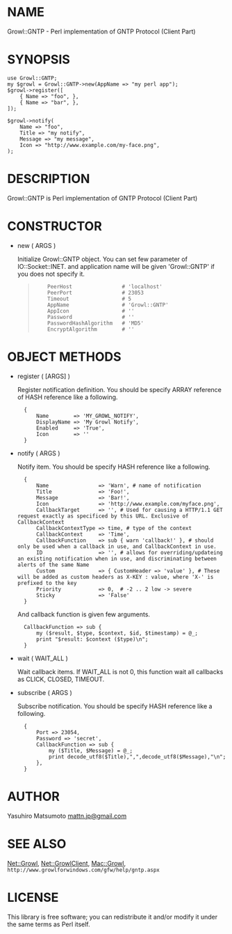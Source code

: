 # NAME

Growl::GNTP - Perl implementation of GNTP Protocol (Client Part)

# SYNOPSIS

    use Growl::GNTP;
    my $growl = Growl::GNTP->new(AppName => "my perl app");
    $growl->register([
        { Name => "foo", },
        { Name => "bar", },
    ]);
    
    $growl->notify(
        Name => "foo",
        Title => "my notify",
        Message => "my message",
        Icon => "http://www.example.com/my-face.png",
    );

# DESCRIPTION

Growl::GNTP is Perl implementation of GNTP Protocol (Client Part)

# CONSTRUCTOR

- new ( ARGS )

    Initialize Growl::GNTP object. You can set few parameter of
    IO::Socket::INET. and application name will be given 'Growl::GNTP' if you
    does not specify it.

    >         PeerHost                # 'localhost'
    >         PeerPort                # 23053
    >         Timeout                 # 5
    >         AppName                 # 'Growl::GNTP'
    >         AppIcon                 # ''
    >         Password                # ''
    >         PasswordHashAlgorithm   # 'MD5'
    >         EncryptAlgorithm        # ''

# OBJECT METHODS

- register ( \[ARGS\] )

    Register notification definition. You should be specify ARRAY reference of
    HASH reference like a following.

        {
            Name        => 'MY_GROWL_NOTIFY',
            DisplayName => 'My Growl Notify',
            Enabled     => 'True',
            Icon        => ''
        }

- notify ( ARGS )

    Notify item. You should be specify HASH reference like a following.

        {
            Name                => 'Warn', # name of notification
            Title               => 'Foo!',
            Message             => 'Bar!',
            Icon                => 'http://www.example.com/myface.png',
            CallbackTarget      => '', # Used for causing a HTTP/1.1 GET request exactly as specificed by this URL. Exclusive of CallbackContext
            CallbackContextType => time, # type of the context
            CallbackContext     => 'Time',
            CallbackFunction    => sub { warn 'callback!' }, # should only be used when a callback in use, and CallbackContext in use.
            ID                  => '', # allows for overriding/updateing an existing notification when in use, and discriminating between alerts of the same Name
            Custom              => { CustomHeader => 'value' }, # These will be added as custom headers as X-KEY : value, where 'X-' is prefixed to the key
            Priority            => 0,  # -2 .. 2 low -> severe
            Sticky              => 'False'
        }

    And callback function is given few arguments.

        CallbackFunction => sub {
            my ($result, $type, $context, $id, $timestamp) = @_;
            print "$result: $context ($type)\n";
        }

- wait ( WAIT\_ALL )

    Wait callback items. If WAIT\_ALL is not 0, this function wait all callbacks
    as CLICK, CLOSED, TIMEOUT.

- subscribe ( ARGS )

    Subscribe notification. You should be specify HASH reference like a following.

        {
            Port => 23054,
            Password => 'secret',
            CallbackFunction => sub {
                my ($Title, $Message) = @_;
                print decode_utf8($Title),",",decode_utf8($Message),"\n";
            },
        }

# AUTHOR

Yasuhiro Matsumoto <mattn.jp@gmail.com>

# SEE ALSO

[Net::Growl](https://metacpan.org/pod/Net::Growl), [Net::GrowlClient](https://metacpan.org/pod/Net::GrowlClient), [Mac::Growl](https://metacpan.org/pod/Mac::Growl),
`http://www.growlforwindows.com/gfw/help/gntp.aspx`

# LICENSE

This library is free software; you can redistribute it and/or modify
it under the same terms as Perl itself.
